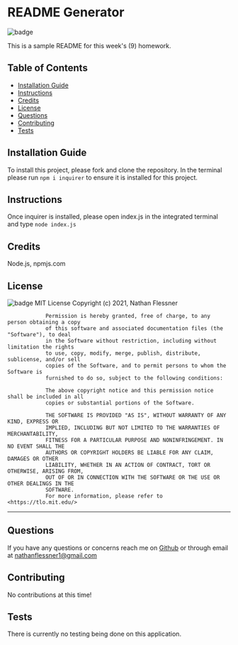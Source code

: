 
# README Generator
![badge](https://img.shields.io/badge/License-MIT-brightgreen)
    
This is a sample README for this week's (9) homework.
   
## Table of Contents
* [Installation Guide](#installation)
* [Instructions](#instructions)
* [Credits](#credits)
* [License](#license)
* [Questions](#questions)
* [Contributing](#contributing)
* [Tests](#tests)
    
## Installation Guide
To install this project, please fork and clone the repository. In the terminal please run ```npm i inquirer``` to ensure it is installed for this project.

## Instructions
Once inquirer is installed, please open index.js in the integrated terminal and type ```node index.js```

## Credits
Node.js, npmjs.com

## License
![badge](https://img.shields.io/badge/License-MIT-brightgreen)
MIT License
                Copyright (c) 2021, Nathan Flessner
                
                Permission is hereby granted, free of charge, to any person obtaining a copy
                of this software and associated documentation files (the "Software"), to deal
                in the Software without restriction, including without limitation the rights
                to use, copy, modify, merge, publish, distribute, sublicense, and/or sell
                copies of the Software, and to permit persons to whom the Software is
                furnished to do so, subject to the following conditions:
                
                The above copyright notice and this permission notice shall be included in all
                copies or substantial portions of the Software.
                
                THE SOFTWARE IS PROVIDED "AS IS", WITHOUT WARRANTY OF ANY KIND, EXPRESS OR
                IMPLIED, INCLUDING BUT NOT LIMITED TO THE WARRANTIES OF MERCHANTABILITY,
                FITNESS FOR A PARTICULAR PURPOSE AND NONINFRINGEMENT. IN NO EVENT SHALL THE
                AUTHORS OR COPYRIGHT HOLDERS BE LIABLE FOR ANY CLAIM, DAMAGES OR OTHER
                LIABILITY, WHETHER IN AN ACTION OF CONTRACT, TORT OR OTHERWISE, ARISING FROM,
                OUT OF OR IN CONNECTION WITH THE SOFTWARE OR THE USE OR OTHER DEALINGS IN THE
                SOFTWARE.
                For more information, please refer to <https://tlo.mit.edu/>
                

---
## Questions
If you have any questions or concerns reach me on [Github](https://github.com/SirNathanJF) or through email at <nathanflessner1@gmail.com>

## Contributing
No contributions at this time!

## Tests
There is currently no testing being done on this application. 
